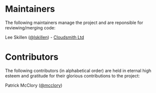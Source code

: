 # Maintainers

The following maintainers manage the project and are reponsible for reviewing/merging code:

Lee Skillen ([@lskillen](https://github.com/lskillen)) - [Cloudsmith Ltd](https://cloudsmith.io)


# Contributors

The following contributors (in alphabetical order) are held in eternal high esteem and gratitude for their glorious contributions to the project:

Patrick McClory ([@mcclory](https://github.com/mcclory))
